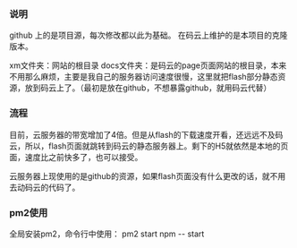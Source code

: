 ### 说明
github 上的是项目源，每次修改都以此为基础。
在码云上维护的是本项目的克隆版本。

xm文件夹：网站的根目录
docs文件夹：是码云的page页面网站的根目录，本来不用那么麻烦，主要是我自己的服务器访问速度很慢，这里就把flash部分静态资源，放到码云上了。（最初是放在github，不想暴露github，就用码云代替）

### 流程
目前，云服务器的带宽增加了4倍。但是从flash的下载速度开看，还远远不及码云，所以，flash页面就跳转到码云的静态服务器上。剩下的H5就依然是本地的页面，速度比之前快多了，也可以接受。

云服务器上现使用的是github的资源，如果flash页面没有什么更改的话，就不用去动码云的代码了。

### pm2使用
全局安装pm2，命令行中使用：
pm2 start npm -- start